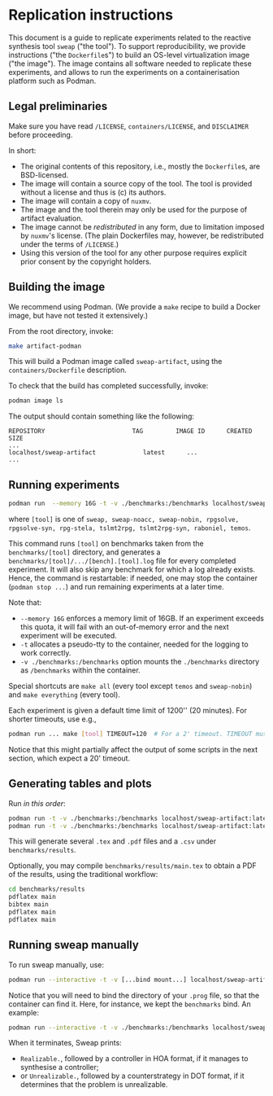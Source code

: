 # Replication instructions

This document is a guide to replicate experiments related to the reactive synthesis tool `sweap` ("the tool").
To support reproducibility, we provide instructions ("the `Dockerfile`s") to build an OS-level virtualization image ("the image").
The image contains all software needed to replicate these experiments, and allows to run the experiments on a containerisation platform such as Podman.

## Legal preliminaries

Make sure you have read `/LICENSE`, `containers/LICENSE`, and `DISCLAIMER` before proceeding.

In short:

* The original contents of this repository, i.e., mostly the `Dockerfile`s, are BSD-licensed.
* The image will contain a source copy of the tool. The tool is provided without a license and thus is (c) its authors.
* The image will contain a copy of `nuxmv`.
* The image and the tool therein may only be used for the purpose of artifact evaluation.
* The image cannot be *redistributed* in any form, due to limitation imposed by `nuxmv`'s license. (The plain Dockerfiles may, however, be redistributed under the terms of `/LICENSE`.)
* Using this version of the tool for any other purpose requires explicit prior consent by the copyright holders.

## Building the image

We recommend using Podman. (We provide a `make` recipe to build a Docker image, but have not tested it extensively.)

From the root directory, invoke:

```bash
make artifact-podman
```

This will build a Podman image called `sweap-artifact`, using the `containers/Dockerfile` description.

To check that the build has completed successfully, invoke:

```bash
podman image ls 
```

The output should contain something like the following:

```
REPOSITORY                        TAG         IMAGE ID      CREATED       SIZE
...
localhost/sweap-artifact             latest      ...
...
```

## Running experiments

```bash
podman run  --memory 16G -t -v ./benchmarks:/benchmarks localhost/sweap-artifact:latest make [tool]
```

where `[tool]` is one of `sweap, sweap-noacc, sweap-nobin, rpgsolve, rpgsolve-syn, rpg-stela, tslmt2rpg, tslmt2rpg-syn, raboniel, temos`.

This command runs `[tool]` on benchmarks taken from the `benchmarks/[tool]` directory, and generates a `benchmarks/[tool]/.../[bench].[tool].log` file for every completed experiment. It will also skip any benchmark for which a log already exists. Hence, the command is restartable: if needed, one may stop the container (`podman stop ...`) and run remaining experiments at a later time.

Note that:

* `--memory 16G` enforces a memory limit of 16GB. If an experiment exceeds this quota, it will fail with an out-of-memory error and the next experiment will be executed.
* `-t` allocates a pseudo-tty to the container, needed for the logging to work correctly.
* `-v ./benchmarks:/benchmarks` option mounts the `./benchmarks` directory as `/benchmarks` within the container.

Special shortcuts are `make all` (every tool except `temos` and `sweap-nobin`) and `make everything` (every tool).

Each experiment is given a default time limit of 1200'' (20 minutes). For shorter timeouts, use e.g.,

```bash
podman run ... make [tool] TIMEOUT=120  # For a 2' timeout. TIMEOUT must be UPPERCASE
```

Notice that this might partially affect the output of some scripts in the next section, which expect a 20' timeout.

## Generating tables and plots

Run _in this order_:

```bash
podman run -t -v ./benchmarks:/benchmarks localhost/sweap-artifact:latest make tables
podman run -t -v ./benchmarks:/benchmarks localhost/sweap-artifact:latest make plots
```

This will generate several `.tex` and `.pdf` files and a `.csv` under `benchmarks/results`.

Optionally, you may compile `benchmarks/results/main.tex` to obtain a PDF of the results,
using the traditional workflow:

```bash
cd benchmarks/results
pdflatex main
bibtex main
pdflatex main
pdflatex main
```

## Running sweap manually

To run sweap manually, use:

```bash
podman run --interactive -t -v [...bind mount...] localhost/sweap-artifact:latest sweap --synthesise --p /path/to/file.prog
```

Notice that you will need to bind the directory of your `.prog` file, so that the container can find it. Here, for instance, we kept the `benchmarks` bind. An example:

```bash
podman run --interactive -t -v ./benchmarks:/benchmarks localhost/sweap-artifact:latest sweap --synthesise --p /benchmarks/sweap/full-ltl/elevator-paper.prog
```

When it terminates, Sweap prints:

* `Realizable.`, followed by a controller in HOA format, if it manages to synthesise a controller;
* or `Unrealizable.`, followed by a counterstrategy in DOT format, if it determines that the problem is unrealizable.